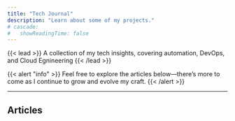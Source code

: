 ```yaml
---
title: "Tech Journal"
description: "Learn about some of my projects."
# cascade:
#   showReadingTime: false
---
```

{{< lead >}}
A collection of my tech insights, covering automation, DevOps, and Cloud Egnineering 
{{< /lead >}}

{{< alert "info" >}} 
Feel free to explore the articles below—there’s more to come as I continue to grow and evolve my craft.
{{< /alert >}}

---

## Articles
